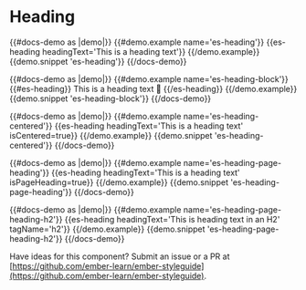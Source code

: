 # Heading

{{#docs-demo as |demo|}}
  {{#demo.example name='es-heading'}}
    {{es-heading headingText='This is a heading text'}}
  {{/demo.example}}
  {{demo.snippet 'es-heading'}}
{{/docs-demo}}

{{#docs-demo as |demo|}}
  {{#demo.example name='es-heading-block'}}
    {{#es-heading}}
      This is a heading text <span>🐹</span>
    {{/es-heading}}
  {{/demo.example}}
  {{demo.snippet 'es-heading-block'}}
{{/docs-demo}}

{{#docs-demo as |demo|}}
  {{#demo.example name='es-heading-centered'}}
    {{es-heading headingText='This is a heading text' isCentered=true}}
  {{/demo.example}}
  {{demo.snippet 'es-heading-centered'}}
{{/docs-demo}}

{{#docs-demo as |demo|}}
  {{#demo.example name='es-heading-page-heading'}}
    {{es-heading headingText='This is a heading text' isPageHeading=true}}
  {{/demo.example}}
  {{demo.snippet 'es-heading-page-heading'}}
{{/docs-demo}}

{{#docs-demo as |demo|}}
  {{#demo.example name='es-heading-page-heading-h2'}}
    {{es-heading headingText='This is heading text in an H2' tagName='h2'}}
  {{/demo.example}}
  {{demo.snippet 'es-heading-page-heading-h2'}}
{{/docs-demo}}

<aside role="note">

Have ideas for this component? Submit an issue or a PR at [https://github.com/ember-learn/ember-styleguide](https://github.com/ember-learn/ember-styleguide).

</aside>